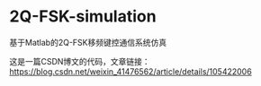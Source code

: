 # 2Q-FSK-simulation
基于Matlab的2Q-FSK移频键控通信系统仿真

这是一篇CSDN博文的代码，文章链接：https://blog.csdn.net/weixin_41476562/article/details/105422006
